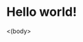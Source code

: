 <html>
  <head>
    <title>Frank Snickars</title>
  </head>
  <body>
    <h1>Hello world!</h1>
    <(body>
  </html>
